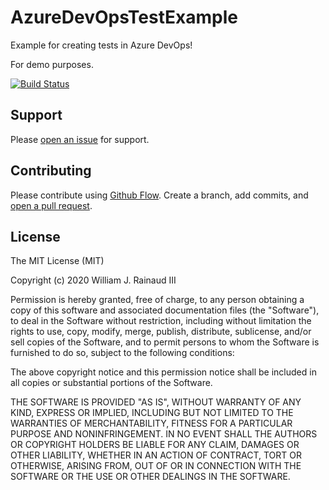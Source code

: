 # AzureDevOpsTestExample
Example for creating tests in Azure DevOps!

For demo purposes.

[![Build Status](https://dev.azure.com/wrainaud/billrainaud.AzureDevOpsTestExample/_apis/build/status/wrainaud.AzureDevOpsTestExample?branchName=main)](https://dev.azure.com/wrainaud/billrainaud.AzureDevOpsTestExample/_build/latest?definitionId=3&branchName=main)

Support
-------

Please [open an issue](https://github.com/wrainaud/AzureDevOpsTestExample/issues/new) for support.

Contributing
-------

Please contribute using [Github Flow](https://guides.github.com/introduction/flow/). Create a branch, add commits, and [open a pull request](https://github.com/wrainaud/AzureDevOpsTestExample/compare/).

License
-------

The MIT License (MIT)

Copyright (c) 2020 William J. Rainaud III

Permission is hereby granted, free of charge, to any person obtaining a copy of this software and associated documentation files (the "Software"), to deal in the Software without restriction, including without limitation the rights to use, copy, modify, merge, publish, distribute, sublicense, and/or sell copies of the Software, and to permit persons to whom the Software is furnished to do so, subject to the following conditions:

The above copyright notice and this permission notice shall be included in all copies or substantial portions of the Software.

THE SOFTWARE IS PROVIDED "AS IS", WITHOUT WARRANTY OF ANY KIND, EXPRESS OR IMPLIED, INCLUDING BUT NOT LIMITED TO THE WARRANTIES OF MERCHANTABILITY, FITNESS FOR A PARTICULAR PURPOSE AND NONINFRINGEMENT. IN NO EVENT SHALL THE AUTHORS OR COPYRIGHT HOLDERS BE LIABLE FOR ANY CLAIM, DAMAGES OR OTHER LIABILITY, WHETHER IN AN ACTION OF CONTRACT, TORT OR OTHERWISE, ARISING FROM, OUT OF OR IN CONNECTION WITH THE SOFTWARE OR THE USE OR OTHER DEALINGS IN THE SOFTWARE.  